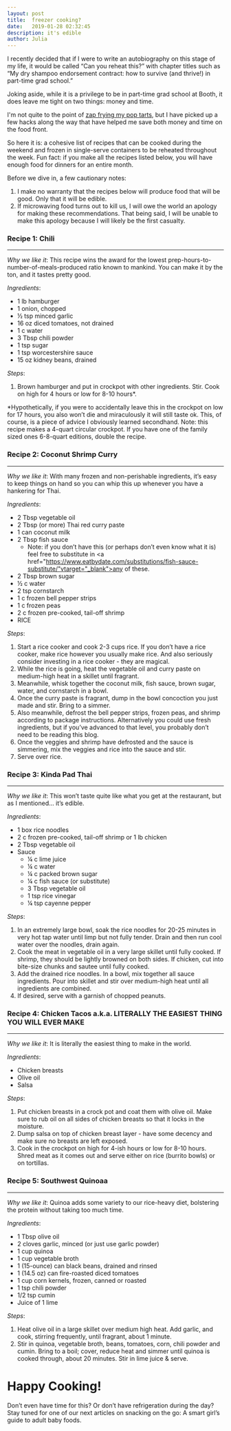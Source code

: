 ```yaml
---
layout: post
title:  freezer cooking?
date:   2019-01-28 02:32:45
description: it's edible
author: Julia
---
```


I recently decided that if I were to write an autobiography on this stage of my life, it would be called “Can you reheat this?” with chapter titles such as “My dry shampoo endorsement contract: how to survive (and thrive!) in part-time grad school.”

Joking aside, while it is a privilege to be in part-time grad school at Booth, it does leave me tight on two things: money and time.  

I'm not quite to the point of <a href="https://www.youtube.com/watch?v=l8kThoZpF_U" target="_blank">zap frying my pop tarts</a>, but I have picked up a few hacks along the way that have helped me save both money and time on the food front. 

So here it is: a cohesive list of recipes that can be cooked during the weekend and frozen in single-serve containers to be reheated throughout the week.  Fun fact: if you make all the recipes listed below, you will have enough food for dinners for an entire month.

Before we dive in, a few cautionary notes:
1. I make no warranty that the recipes below will produce food that will be good.  Only that it will be edible.  
2. If microwaving food turns out to kill us, I will owe the world an apology for making these recommendations.  That being said, I will be unable to make this apology because I will likely be the first casualty.  

### Recipe 1: Chili
---
*Why we like it*: This recipe wins the award for the lowest prep-hours-to-number-of-meals-produced ratio known to mankind.  You can make it by the ton, and it tastes pretty good.

*Ingredients*:
- 1 lb hamburger
- 1 onion, chopped
- ½ tsp minced garlic
- 16 oz diced tomatoes, not drained
- 1 c water
- 3 Tbsp chili powder
- 1 tsp sugar
- 1 tsp worcestershire sauce
- 15 oz kidney beans, drained

*Steps*:
1. Brown hamburger and put in crockpot with other ingredients. Stir. Cook on high for 4 hours or low for 8-10 hours*.

*Hypothetically, if you were to accidentally leave this in the crockpot on low for 17 hours, you also won’t die and miraculously it will still taste ok. This, of course, is a piece of advice I obviously learned secondhand. 
Note: this recipe makes a 4-quart circular crockpot.  If you have one of the family sized ones 6-8-quart editions, double the recipe.

### Recipe 2: Coconut Shrimp Curry
---
*Why we like it*: With many frozen and non-perishable ingredients, it’s easy to keep things on hand so you can whip this up whenever you have a hankering for Thai.

*Ingredients*:
- 2 Tbsp vegetable oil
- 2 Tbsp (or more) Thai red curry paste
- 1 can coconut milk
- 2 Tbsp fish sauce 
  * Note: if you don’t have this (or perhaps don’t even know what it is) feel free to substitute in <a href="https://www.eatbydate.com/substitutions/fish-sauce-substitute/"vtarget="_blank">any of these</a>.
- 2 Tbsp brown sugar
- ½ c water
- 2 tsp cornstarch
- 1 c frozen bell pepper strips
- 1 c frozen peas
- 2 c frozen pre-cooked, tail-off shrimp
- RICE

*Steps*:
1. Start a rice cooker and cook 2-3 cups rice.  If you don’t have a rice cooker, make rice however you usually make rice. And also seriously consider investing in a rice cooker - they are magical.  
2. While the rice is going, heat the vegetable oil and curry paste on medium-high heat in a skillet until fragrant.  
3. Meanwhile, whisk together the coconut milk, fish sauce, brown sugar, water, and cornstarch in a bowl.  
4. Once the curry paste is fragrant, dump in the bowl concoction you just made and stir.  Bring to a simmer.  
5. Also meanwhile, defrost the bell pepper strips, frozen peas, and shrimp according to package instructions. Alternatively you could use fresh ingredients, but if you’ve advanced to that level, you probably don’t need to be reading this blog.  
6. Once the veggies and shrimp have defrosted and the sauce is simmering, mix the veggies and rice into the sauce and stir.  
7. Serve over rice.  


### Recipe 3: Kinda Pad Thai
---
*Why we like it*: This won’t taste quite like what you get at the restaurant, but as I mentioned… it’s edible.  

*Ingredients*:
- 1 box rice noodles  
- 2 c frozen pre-cooked, tail-off shrimp or 1 lb chicken  
- 2 Tbsp vegetable oil 
- Sauce
  * ¼ c lime juice
  * ¼ c water
  * ¼ c packed brown sugar
  * ¼ c fish sauce (or substitute)
  * 3 Tbsp vegetable oil
  * 1 tsp rice vinegar
  * ¼ tsp cayenne pepper

*Steps*:
1. In an extremely large bowl, soak the rice noodles for 20-25 minutes in very hot tap water until limp but not fully tender.  Drain and then run cool water over the noodles, drain again.
2. Cook the meat in vegetable oil in a very large skillet until fully cooked.  If shrimp, they should be lightly browned on both sides.  If chicken, cut into bite-size chunks and sautee until fully cooked.  
3. Add the drained rice noodles. In a bowl, mix together all sauce ingredients.  Pour into skillet and stir over medium-high heat until all ingredients are combined.  
4. If desired, serve with a garnish of chopped peanuts.


### Recipe 4: Chicken Tacos a.k.a. LITERALLY THE EASIEST THING YOU WILL EVER MAKE
---
*Why we like it*: It is literally the easiest thing to make in the world.

*Ingredients*:
- Chicken breasts
- Olive oil
- Salsa

*Steps*:
1. Put chicken breasts in a crock pot and coat them with olive oil.  Make sure to rub oil on all sides of chicken breasts so that it locks in the moisture.
2. Dump salsa on top of chicken breast layer - have some decency and make sure no breasts are left exposed.  
3. Cook in the crockpot on high for 4-ish hours or low for 8-10 hours. Shred meat as it comes out and serve either on rice (burrito bowls) or on tortillas.

### Recipe 5: Southwest Quinoaa
---
*Why we like it*: Quinoa adds some variety to our rice-heavy diet, bolstering the protein without taking too much time. 

*Ingredients*:
- 1 Tbsp olive oil
- 2 cloves garlic, minced (or just use garlic powder)
- 1 cup quinoa
- 1 cup vegetable broth
- 1 (15-ounce) can black beans, drained and rinsed
- 1 (14.5 oz) can fire-roasted diced tomatoes
- 1 cup corn kernels, frozen, canned or roasted
- 1 tsp chili powder
- 1/2 tsp cumin
- Juice of 1 lime


*Steps*:
1. Heat olive oil in a large skillet over medium high heat. Add garlic, and cook, stirring frequently, until fragrant, about 1 minute.
2. Stir in quinoa, vegetable broth, beans, tomatoes, corn, chili powder and cumin. Bring to a boil; cover, reduce heat and simmer until quinoa is cooked through, about 20 minutes. Stir in lime juice & serve.

# Happy Cooking!
Don’t even have time for this? Or don’t have refrigeration during the day? Stay tuned for one of our next articles on snacking on the go: A smart girl’s guide to adult baby foods.  



